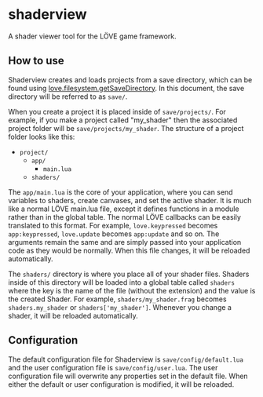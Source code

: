 shaderview
==========

A shader viewer tool for the LÖVE game framework.

## How to use

Shaderview creates and loads projects from a save directory, which can be found using [love.filesystem.getSaveDirectory](https://love2d.org/wiki/love.filesystem.getSaveDirectory). In this document, the save directory will be referred to as `save/`.

When you create a project it is placed inside of `save/projects/`. For example, if you make a project called "my_shader" then the associated project folder will be `save/projects/my_shader`. The structure of a project folder looks like this:

* `project/`
  * `app/` 
    * `main.lua`
  * `shaders/`

The `app/main.lua` is the core of your application, where you can send variables to shaders, create canvases, and set the active shader. It is much like a normal LÖVE main.lua file, except it defines functions in a module rather than in the global table. The normal LÖVE callbacks can be easily translated to this format. For example, `love.keypressed` becomes `app:keypressed`, `love.update` becomes `app:update` and so on. The arguments remain the same and are simply passed into your application code as they would be normally. When this file changes, it will be reloaded automatically.

The `shaders/` directory is where you place all of your shader files. Shaders inside of this directory will be loaded into a global table called `shaders` where the key is the name of the file (without the extension) and the value is the created Shader. For example, `shaders/my_shader.frag` becomes `shaders.my_shader` or `shaders['my_shader']`. Whenever you change a shader, it will be reloaded automatically.

## Configuration

The default configuration file for Shaderview is `save/config/default.lua` and the user configuration file is `save/config/user.lua`. The user configuration file will overwrite any properties set in the default file. When either the default or user configuration is modified, it will be reloaded.